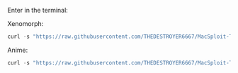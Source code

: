 Enter in the terminal:

Xenomorph:

```javascript
curl -s "https://raw.githubusercontent.com/THEDESTROYER6667/MacSploit-Themes/main/Xenomorph/main.sh" | Bash
```


Anime:

```javascript
curl -s "https://raw.githubusercontent.com/THEDESTROYER6667/MacSploit-Themes/main/Anime/main.sh" | Bash
